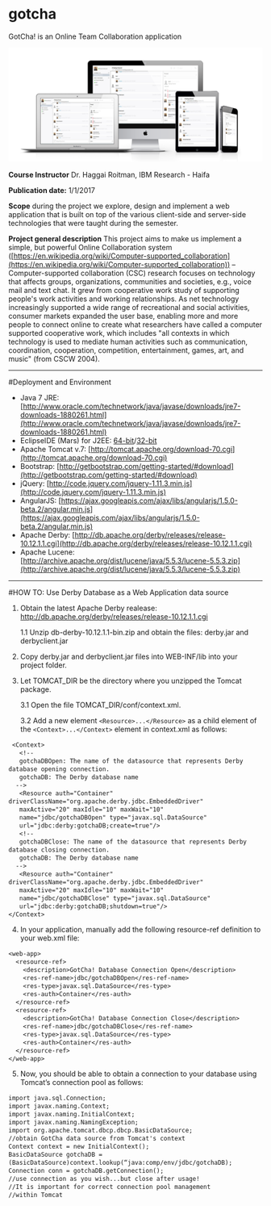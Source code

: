 # gotcha
GotCha! is an Online Team Collaboration application

![alt tag](https://github.com/AhmadHakroosh/gotcha/blob/master/devices.png)

**Course Instructor**
Dr. Haggai Roitman, IBM Research - Haifa

**Publication date:** 1/1/2017

**Scope**
during the project we explore, design and implement a web application that is built on top of the various client-side and server-side technologies that were taught during the semester.

**Project general description**
This project aims to make us implement a simple, but powerful Online Collaboration system ([https://en.wikipedia.org/wiki/Computer-supported_collaboration](https://en.wikipedia.org/wiki/Computer-supported_collaboration)) – Computer-supported collaboration (CSC) research focuses on technology that affects groups, organizations, communities and societies, e.g., voice mail and text chat. It grew from cooperative work study of supporting people's work activities and working relationships. As net technology increasingly supported a wide range of recreational and social activities, consumer markets expanded the user base, enabling more and more people to connect online to create what researchers have called a computer supported cooperative work, which includes "all contexts in which technology is used to mediate human activities such as communication, coordination, cooperation, competition, entertainment, games, art, and music" (from CSCW 2004).

----------


#Deployment and Environment 

- Java 7 JRE: [http://www.oracle.com/technetwork/java/javase/downloads/jre7-downloads-1880261.html](http://www.oracle.com/technetwork/java/javase/downloads/jre7-downloads-1880261.html)
- EclipseIDE (Mars) for J2EE: [64-bit](http://www.eclipse.org/downloads/download.php?file=/technology/epp/downloads/release/mars/2/eclipse-jee-mars-2-win32-x86_64.zip)/[32-bit](http://www.eclipse.org/downloads/download.php?file=/technology/epp/downloads/release/mars/2/eclipse-jee-mars-2-win32.zip)
- Apache Tomcat v.7: [http://tomcat.apache.org/download-70.cgi](http://tomcat.apache.org/download-70.cgi)
- Bootstrap: [http://getbootstrap.com/getting-started/#download](http://getbootstrap.com/getting-started/#download)
- jQuery: [http://code.jquery.com/jquery-1.11.3.min.js](http://code.jquery.com/jquery-1.11.3.min.js)
- AngularJS: [https://ajax.googleapis.com/ajax/libs/angularjs/1.5.0-beta.2/angular.min.js](https://ajax.googleapis.com/ajax/libs/angularjs/1.5.0-beta.2/angular.min.js)
- Apache Derby: [http://db.apache.org/derby/releases/release-10.12.1.1.cgi](http://db.apache.org/derby/releases/release-10.12.1.1.cgi)
- Apache Lucene: [http://archive.apache.org/dist/lucene/java/5.5.3/lucene-5.5.3.zip](http://archive.apache.org/dist/lucene/java/5.5.3/lucene-5.5.3.zip)


----------

#HOW TO: Use Derby Database as a Web Application data source

1. Obtain the latest Apache Derby realease:
	http://db.apache.org/derby/releases/release-10.12.1.1.cgi

	1.1 Unzip db-derby-10.12.1.1-bin.zip and obtain the files:
	derby.jar and derbyclient.jar

2. Copy derby.jar and derbyclient.jar files into WEB-INF/lib into your project folder.

3. Let TOMCAT_DIR be the directory where you unzipped the Tomcat
package.

	3.1 Open the file TOMCAT_DIR/conf/context.xml.

	3.2 Add a new element `<Resource>...</Resource>` as a child element of the `<Context>...</Context>` element in context.xml as follows:

  ```
   <Context>
     <!--
     gotchaDBOpen: The name of the datasource that represents Derby database opening connection.
     gotchaDB: The Derby database name
  	-->
     <Resource auth="Container" driverClassName="org.apache.derby.jdbc.EmbeddedDriver" 
     maxActive="20" maxIdle="10" maxWait="10" 
     name="jdbc/gotchaDBOpen" type="javax.sql.DataSource" 
     url="jdbc:derby:gotchaDB;create=true"/>
     <!--
     gotchaDBClose: The name of the datasource that represents Derby database closing connection.
     gotchaDB: The Derby database name
  	-->
     <Resource auth="Container" driverClassName="org.apache.derby.jdbc.EmbeddedDriver" 
     maxActive="20" maxIdle="10" maxWait="10" 
     name="jdbc/gotchaDBClose" type="javax.sql.DataSource" 
     url="jdbc:derby:gotchaDB;shutdown=true"/>
  </Context>
  ```
4. In your application, manually add the following resource-ref definition to your web.xml file:

  ```
  <web-app>
    <resource-ref>
      <description>GotCha! Database Connection Open</description>
      <res-ref-name>jdbc/gotchaDBOpen</res-ref-name>
      <res-type>javax.sql.DataSource</res-type>
      <res-auth>Container</res-auth>
    </resource-ref>
    <resource-ref>
      <description>GotCha! Database Connection Close</description>
      <res-ref-name>jdbc/gotchaDBClose</res-ref-name>
      <res-type>javax.sql.DataSource</res-type>
      <res-auth>Container</res-auth>
    </resource-ref>
  </web-app>
  ```

5. Now, you should be able to obtain a connection to your database using Tomcat’s connection pool as follows:

  ```
  import java.sql.Connection;
  import javax.naming.Context;
  import javax.naming.InitialContext;
  import javax.naming.NamingException;
  import org.apache.tomcat.dbcp.dbcp.BasicDataSource;
  //obtain GotCha data source from Tomcat's context
  Context context = new InitialContext();
  BasicDataSource gotchaDB = (BasicDataSource)context.lookup(“java:comp/env/jdbc/gotchaDB);
  Connection conn = gotchaDB.getConnection();
  //use connection as you wish...but close after usage!
  //It is important for correct connection pool management
  //within Tomcat
```